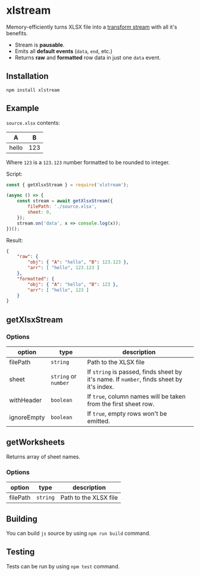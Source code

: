 # xlstream

Memory-efficiently turns XLSX file into a [transform stream](https://nodejs.org/api/stream.html#stream_duplex_and_transform_streams) with all it's benefits.

* Stream is **pausable**.
* Emits all **default events** (`data`, `end`, etc.)
* Returns **raw** and **formatted** row data in just one `data` event.

## Installation
```
npm install xlstream
```

## Example
`source.xlsx` contents:

| A     | B   |
| ----- | --- |
| hello | 123 |

Where `123` is a `123.123` number formatted to be rounded to integer.

Script:
```javascript
const { getXlsxStream } = require('xlstream');

(async () => {
    const stream = await getXlsxStream({
        filePath: './source.xlsx',
        sheet: 0,
    });
    stream.on('data', x => console.log(x));
})();
```
Result:
```JSON
{ 
    "raw": { 
        "obj": { "A": "hello", "B": 123.123 }, 
        "arr": [ "hello", 123.123 ] 
    },
    "formatted": { 
        "obj": { "A": "hello", "B": 123 }, 
        "arr": [ "hello", 123 ] 
    } 
}
```

## getXlsxStream

### Options

| option      | type                 | description                                                                              |
| ----------- | -------------------- | ---------------------------------------------------------------------------------------- |
| filePath    | `string`             | Path to the XLSX file                                                                    |
| sheet       | `string` or `number` | If `string` is passed, finds sheet by it's name. If `number`, finds sheet by it's index. |
| withHeader  | `boolean`            | If `true`, column names will be taken from the first sheet row.                          |
| ignoreEmpty | `boolean`            | If `true`, empty rows won't be emitted.                                                  |

## getWorksheets
Returns array of sheet names.

### Options

| option   | type     | description           |
| -------- | -------- | --------------------- |
| filePath | `string` | Path to the XLSX file |

## Building

You can build `js` source by using `npm run build` command.

## Testing

Tests can be run by using `npm test` command.
